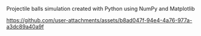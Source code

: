 Projectile balls simulation created with Python using NumPy and Matplotlib

https://github.com/user-attachments/assets/b8ad047f-94e4-4a76-977a-a3dc89a40a9f

